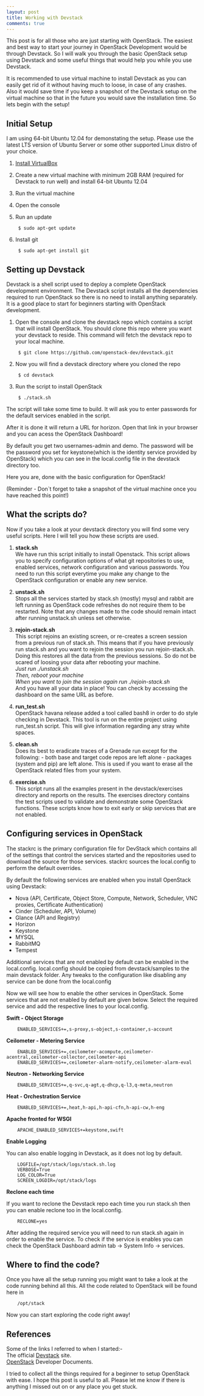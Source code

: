 ```yaml
---
layout: post
title: Working with Devstack
comments: true
---
```

This post is for all those who are just starting with OpenStack. The easiest and best way to start your journey in OpenStack Development would be through Devstack. So I will walk you through the basic OpenStack setup using Devstack and some useful things that would help you while you use Devstack.

It is recommended to use virtual machine to install Devstack as you can easily get rid of it without having much to loose, in case of any crashes. Also it would save time if you keep a snapshot of the Devstack setup on the virtual machine so that in the future you would save the installation time.
So lets begin with the setup!

Initial Setup
--------------
I am using 64-bit Ubuntu 12.04 for demonstating the setup. Please use the latest LTS version of Ubuntu Server or some other supported Linux distro of your choice.

1. [Install VirtualBox](https://www.virtualbox.org/wiki/Linux_Downloads)
2. Create a new virtual machine with minimum 2GB RAM (required for Devstack to run well) and install 64-bit Ubuntu 12.04
3. Run the virtual machine
4. Open the console
5. Run an update

		$ sudo apt-get update

6. Install git

		$ sudo apt-get install git


Setting up Devstack
-------------------
Devstack is a shell script used to deploy a complete OpenStack development environment. The Devstack script installs all the dependencies required to run OpenStack so there is no need to install anything separately. It is a good place to start for beginners starting with OpenStack development.


1. Open the console and clone the devstack repo which contains a script that will install OpenStack. You should clone this repo where you want your devstack to reside. This command will fetch the devstack repo to your local machine.

		$ git clone https://github.com/openstack-dev/devstack.git

2. Now you will find a devstack directory where you cloned the repo

		$ cd devstack

3. Run the script to install OpenStack

		$ ./stack.sh

The script will take some time to build. It will ask you to enter passwords for the default services enabled in the script.

After it is done it will return a URL for horizon. Open that link in your browser and you can acess the OpenStack Dashboard!

By default you get two usernames-admin and demo. The password will be the password you set for keystone(which is the identity service provided by OpenStack) which you can see in the local.config file in the devstack directory too.

Here you are, done with the basic configuration for OpenStack!

(Reminder - Don\`t forget to take a snapshot of the virtual machine once you have reached this point!)

What the scripts do?
-------------------

Now if you take a look at your devstack directory you will find some very useful scripts. Here I will tell you how these scripts are used.

1. **stack.sh** </br>
We have run this script initially to install Openstack. This script allows you to specify configuration options of what git repositories to use, enabled services, network configuration and various passwords. You need to run this script everytime you make any change to the OpenStack configuration or enable any new service.

2. **unstack.sh** </br>
Stops all the services started by stack.sh (mostly) mysql and rabbit are left running as OpenStack code refreshes do not require them to be restarted.
Note that any changes made to the code should remain intact after running unstack.sh unless set otherwise.

3. **rejoin-stack.sh** </br>
This script rejoins an existing screen, or re-creates a screen session from a previous run of stack.sh.
This means that if you have previously run stack.sh and you want to rejoin the session you run rejoin-stack.sh. Doing this restores all the data from the previous sessions. So do not be scared of loosing your data after rebooting your machine. </br>
*Just run  ./unstack.sh* </br>
*Then, reboot your machine*</br>
*When you want to join the session again run*
*./rejoin-stack.sh*</br>
And you have all your data in place! You can check by accessing the dashboard on the same URL as before.
4. **run_test.sh**</br>
OpenStack havana release added a tool called bash8 in order to do style checking in Devstack. This tool is run on the entire project using run_test.sh script. This will give information regarding any stray white spaces.

5. **clean.sh**</br>
Does its best to eradicate traces of a Grenade run except for the following: - both base and target code repos are left alone - packages (system and pip) are left alone. This is used if you want to erase all the OpenStack related files from your system.

6. **exercise.sh**</br>
This script runs all the examples present in the devstack/exercises directory and reports on the results.
The exercises directory contains the test scripts used to validate and demonstrate some OpenStack functions. These scripts know how to exit early or skip services that are not enabled.

Configuring services in OpenStack
----------------------------------
The stackrc is the primary configuration file for DevStack which contains all of the settings that control the services started and the repositories used to download the source for those services. stackrc sources the local.config to perform the default overrides.

By default the following services are enabled when you install OpenStack using Devstack:

* Nova  (API, Certificate, Object Store, Compute, Network, Scheduler, VNC proxies, Certificate Authentication)
* Cinder (Scheduler, API, Volume)
* Glance (API and Registry)
* Horizon
* Keystone
* MYSQL
* RabbitMQ
* Tempest

Additional services that are not enabled by default can be enabled in the local.config.
local.config should be copied from devstack/samples to the main devstack folder.
Any tweaks to the configuration like disabling any service can be done from the local.config

Now we will see how to enable the other services in OpenStack.
Some services that are not enabled by default are given below. Select the required service and add the respective lines to your local.config.

**Swift - Object Storage**

		ENABLED_SERVICES+=,s-proxy,s-object,s-container,s-account

**Ceilometer - Metering Service**

		ENABLED_SERVICES+=,ceilometer-acompute,ceilometer-acentral,ceilometer-collector,ceilometer-api
		ENABLED_SERVICES+=,ceilometer-alarm-notify,ceilometer-alarm-eval

**Neutron - Networking Service**

		ENABLED_SERVICES+=,q-svc,q-agt,q-dhcp,q-l3,q-meta,neutron

**Heat - Orchestration Service**

		ENABLED_SERVICES+=,heat,h-api,h-api-cfn,h-api-cw,h-eng

**Apache fronted for WSGI**

		APACHE_ENABLED_SERVICES+=keystone,swift

**Enable Logging**

You can also enable logging in Devstack, as it does not log by default.

		LOGFILE=/opt/stack/logs/stack.sh.log
		VERBOSE=True
		LOG_COLOR=True
		SCREEN_LOGDIR=/opt/stack/logs

**Reclone each time**

If you want to reclone the Devstack repo each time you run stack.sh then you can enable reclone too in the local.config.

		RECLONE=yes


After adding the required service you will need to run stack.sh again in order to enable the service. To check if the service is enables you can check the OpenStack Dashboard admin tab -> System Info -> services.



Where to find the code?
------------------------
Once you have all the setup running you might want to take a look at the code running behind all this.
All the code related to OpenStack will be found here in

		/opt/stack

Now you can start exploring the code right away!


References
-----------
Some of the links I referred to when I started:-</br>
The official [Devstack](http://devstack.org/) site.  </br>
[OpenStack](http://docs.openstack.org/developer/openstack-projects.html) Developer Documents.

I tried to collect all the things required for a beginner to setup OpenStack with ease. I hope this post is useful to all. Please let me know if there is anything I missed out on or any place you get stuck.

